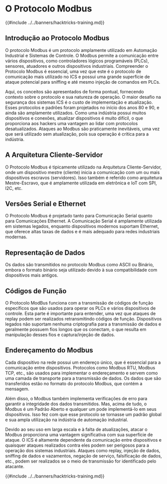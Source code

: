 # O Protocolo Modbus

{{#include ../../banners/hacktricks-training.md}}

## Introdução ao Protocolo Modbus

O protocolo Modbus é um protocolo amplamente utilizado em Automação Industrial e Sistemas de Controle. O Modbus permite a comunicação entre vários dispositivos, como controladores lógicos programáveis (PLCs), sensores, atuadores e outros dispositivos industriais. Compreender o Protocolo Modbus é essencial, uma vez que este é o protocolo de comunicação mais utilizado no ICS e possui uma grande superfície de ataque potencial para sniffing e até mesmo injeção de comandos em PLCs.

Aqui, os conceitos são apresentados de forma pontual, fornecendo contexto sobre o protocolo e sua natureza de operação. O maior desafio na segurança dos sistemas ICS é o custo de implementação e atualização. Esses protocolos e padrões foram projetados no início dos anos 80 e 90, e ainda são amplamente utilizados. Como uma indústria possui muitos dispositivos e conexões, atualizar dispositivos é muito difícil, o que proporciona aos hackers uma vantagem ao lidar com protocolos desatualizados. Ataques ao Modbus são praticamente inevitáveis, uma vez que será utilizado sem atualização, pois sua operação é crítica para a indústria.

## A Arquitetura Cliente-Servidor

O Protocolo Modbus é tipicamente utilizado na Arquitetura Cliente-Servidor, onde um dispositivo mestre (cliente) inicia a comunicação com um ou mais dispositivos escravos (servidores). Isso também é referido como arquitetura Mestre-Escravo, que é amplamente utilizada em eletrônica e IoT com SPI, I2C, etc.

## Versões Serial e Ethernet

O Protocolo Modbus é projetado tanto para Comunicação Serial quanto para Comunicações Ethernet. A Comunicação Serial é amplamente utilizada em sistemas legados, enquanto dispositivos modernos suportam Ethernet, que oferece altas taxas de dados e é mais adequado para redes industriais modernas.

## Representação de Dados

Os dados são transmitidos no protocolo Modbus como ASCII ou Binário, embora o formato binário seja utilizado devido à sua compatibilidade com dispositivos mais antigos.

## Códigos de Função

O Protocolo ModBus funciona com a transmissão de códigos de função específicos que são usados para operar os PLCs e vários dispositivos de controle. Esta parte é importante para entender, uma vez que ataques de replay podem ser realizados retransmitindo códigos de função. Dispositivos legados não suportam nenhuma criptografia para a transmissão de dados e geralmente possuem fios longos que os conectam, o que resulta em manipulação desses fios e captura/injeção de dados.

## Endereçamento do Modbus

Cada dispositivo na rede possui um endereço único, que é essencial para a comunicação entre dispositivos. Protocolos como Modbus RTU, Modbus TCP, etc., são usados para implementar o endereçamento e servem como uma camada de transporte para a transmissão de dados. Os dados que são transferidos estão no formato do protocolo Modbus, que contém a mensagem.

Além disso, o Modbus também implementa verificações de erro para garantir a integridade dos dados transmitidos. Mas, acima de tudo, o Modbus é um Padrão Aberto e qualquer um pode implementá-lo em seus dispositivos. Isso fez com que esse protocolo se tornasse um padrão global e sua ampla utilização na indústria de automação industrial.

Devido ao seu uso em larga escala e à falta de atualizações, atacar o Modbus proporciona uma vantagem significativa com sua superfície de ataque. O ICS é altamente dependente da comunicação entre dispositivos e quaisquer ataques realizados contra eles podem ser perigosos para a operação dos sistemas industriais. Ataques como replay, injeção de dados, sniffing de dados e vazamentos, negação de serviço, falsificação de dados, etc., podem ser realizados se o meio de transmissão for identificado pelo atacante.

{{#include ../../banners/hacktricks-training.md}}
